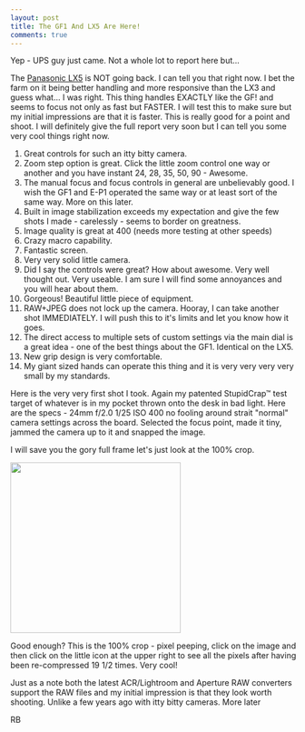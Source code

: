 ```yaml
---
layout: post
title: The GF1 And LX5 Are Here!
comments: true
---
```

Yep - UPS guy just came. Not a whole lot to report here but...

The <a href="http://www.amazon.com/gp/redirect.html?ie=UTF8&amp;location=http%3A%2F%2Fwww.amazon.com%2Fgp%2Foffer-listing%2FB003WJR69E%3Fie%3DUTF8%26ref_%3Ddp_olp_new%26qid%3D1284481941%26sr%3D8-1%26condition%3Dnew&amp;tag=rbde-20&amp;linkCode=ur2&amp;camp=1789&amp;creative=390957">Panasonic LX5</a> is NOT going back. I can tell you that right now. I bet the farm on it being better handling and more responsive than the LX3 and guess what... I was right. This thing handles EXACTLY like the GF! and seems to focus not only as fast but FASTER. I will test this to make sure but my initial impressions are that it is faster. This is really good for a point and shoot. I will definitely give the full report very soon but I can tell you some very cool things right now.
<ol>
	<li>Great controls for such an itty bitty camera.</li>
	<li>Zoom step option is great. Click the little zoom control one way or another and you have instant 24, 28, 35, 50, 90 - Awesome.</li>
	<li>The manual focus and focus controls in general are unbelievably good. I wish the GF1 and E-P1 operated the same way or at least sort of the same way. More on this later.</li>
	<li>Built in image stabilization exceeds my expectation and give the few shots I made - carelessly - seems to border on greatness.</li>
	<li>Image quality is great at 400 (needs more testing at other speeds)</li>
	<li>Crazy macro capability.</li>
	<li>Fantastic screen.</li>
	<li>Very very solid little camera.</li>
	<li>Did I say the controls were great? How about awesome. Very well thought out. Very useable. I am sure I will find some annoyances and you will hear about them.</li>
	<li>Gorgeous! Beautiful little piece of equipment.</li>
	<li>RAW+JPEG does not lock up the camera. Hooray, I can take another shot IMMEDIATELY. I will push this to it's limits and let you know how it goes.</li>
	<li>The direct access to multiple sets of custom settings via the main dial is a great idea - one of the best things about the GF1. Identical on the LX5.</li>
	<li>New grip design is very comfortable.</li>
	<li>My giant sized hands can operate this thing and it is very very very very small by my standards.</li>
</ol>
Here is the very very first shot I took. Again my patented StupidCrap™ test target of whatever is in my pocket thrown onto the desk in bad light. Here are the specs - 24mm f/2.0 1/25 ISO 400 no fooling around strait "normal" camera settings across the board. Selected the focus point, made it tiny, jammed the camera up to it and snapped the image.

I will save you the gory full frame let's just look at the 100% crop.

<a rel="prettyPhoto" href="http://photo.rwboyer.com/wp-content/uploads/2010/09/P1000003-big.jpg"><img class="alignnone size-medium wp-image-2414" title="P1000003-big" src="http://photo.rwboyer.com/wp-content/uploads/2010/09/P1000003-big-300x300.jpg" alt="" width="300" height="300" /></a>

Good enough? This is the 100% crop - pixel peeping, click on the image and then click on the little icon at the upper right to see all the pixels after having been re-compressed 19 1/2 times. Very cool!

Just as a note both the latest ACR/Lightroom and Aperture RAW converters support the RAW files and my initial impression is that they look worth shooting. Unlike a few years ago with itty bitty cameras. More later

RB